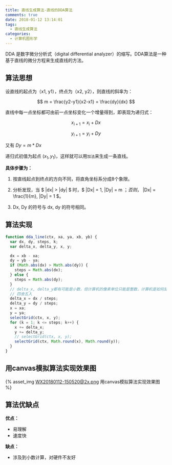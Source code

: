 ```yaml
---
title: 直线生成算法-直线的DDA算法
comments: true
date: 2018-01-12 13:14:01
tags:
  - 直线生成算法
categories:
  - 计算机图形学
---
```


DDA 是数字微分分析式（digital differential analyzer）的缩写。DDA算法是一种基于直线的微分方程来生成直线的方法。
<!-- more -->

## 算法思想

设直线的起点为（x1, y1），终点为（x2, y2），则直线的斜率为：

$$ m = \frac{y2-y1}{x2-x1} = \frac{dy}{dx} $$

直线中每一点坐标都可由前一点坐标变化一个增量得到，即表现为递归式：

$$ x_{i+1} = x_i + Dx $$

$$ y_{i+1} = y_i + Dy $$

又有 $Dy = m * Dx$

递归式初值为起点 $(x_1, y_1)$，这样就可以用`加法`来生成一条直线。

**具体步骤为：**
1. 按直线起点到终点的方向不同，将直角坐标系分成8个象限。

2. 分析发现，当 $ |dx| > |dy| $ 时，$ |Dx| = 1, |Dy| = m $；否则，$ |Dx| = \frac{1}{m}, |Dy| = 1 $。

3. Dx, Dy 的符号与 dx, dy 的符号相同。

## 算法实现

```javascript
function dda_line(ctx, xa, ya, xb, yb) {
  var dx, dy, steps, k;
  var delta_x, delta_y, x, y;

  dx = xb - xa;
  dy = yb - ya;
  if (Math.abs(dx) > Math.abs(dy)) {
    steps = Math.abs(dx);
  } else {
    steps = Math.abs(dy);
  }
  // delta_x, delta_y都有可能是小数，但计算机的像素单位只能是整数，计算机是如何处理这种情况的？
  // 四舍五入
  delta_x = dx / steps;
  delta_y = dy / steps;
  x = xa;
  y = ya;
  selectGrid(ctx, x, y);
  for (k = 1; k <= steps; k++) {
    x += delta_x;
    y += delta_y;
    // selectGrid(ctx, x, y);
    selectGrid(ctx, Math.round(x), Math.round(y));
  }
}
```

## 用canvas模拟算法实现效果图
{% asset_img WX20180112-150520@2x.png 用canvas模拟算法实现效果图 %}

## 算法优缺点
**优点：**
* 易理解
* 速度快

**缺点：**
* 涉及到小数计算，对硬件不友好
